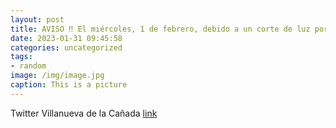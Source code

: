 ```yaml
---
layout: post
title: AVISO ‼️ El miércoles, 1 de febrero, debido a un corte de luz por parte de Iberdrola los servicios municipales que se prestan en...
date: 2023-01-31 09:45:58
categories: uncategorized
tags:
- random
image: /img/image.jpg
caption: This is a picture
---
```

Twitter Villanueva de la Cañada [link](https://twitter.com/AytoVDLCanada/status/1620356423057276928)
